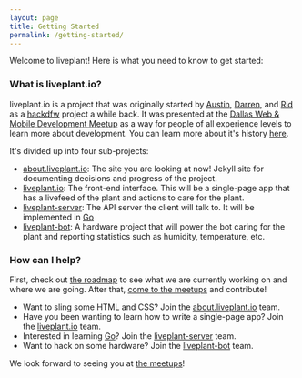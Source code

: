 ```yaml
---
layout: page
title: Getting Started
permalink: /getting-started/
---
```


Welcome to liveplant! Here is what you need to know to get started:

### What is liveplant.io?

liveplant.io is a project that was originally started by [Austin][austin],
[Darren][darren], and [Rid][rid] as a [hackdfw][] project a while back. It was
presented at the [Dallas Web & Mobile Development Meetup][meetup-link] as a way for
people of all experience levels to learn more about development. You can learn
more about it's history [here][liveplant-history].

It's divided up into four sub-projects:

- [about.liveplant.io][]: The site you are looking at now!  Jekyll site for
  documenting decisions and progress of the project.
- [liveplant.io][]: The front-end interface. This will be a single-page app that
  has a livefeed of the plant and actions to care for the plant.
- [liveplant-server][]: The API server the client will talk to. It will be
  implemented in [Go][]
- [liveplant-bot][]: A hardware project that will power the bot caring for the
  plant and reporting statistics such
  as humidity, temperature, etc.

### How can I help?

First, check out [the roadmap][roadmap] to see what we are currently working on
and where we are going. After that, [come to the meetups][meetup-link] and
contribute!

- Want to sling some HTML and CSS? Join the [about.liveplant.io][] team.
- Have you been wanting to learn how to write a single-page app? Join the
  [liveplant.io][] team.
- Interested in learning [Go][]? Join the [liveplant-server][] team.
- Want to hack on some hardware? Join the [liveplant-bot][] team.

We look forward to seeing you at [the meetups][meetup-link]!

[austin]: https://github.com/austinpray
[darren]: https://github.com/darrencattle
[rid]: https://github.com/ridhoq
[meetup-link]: http://www.meetup.com/Dallas-Web-Mobile-Development-Meetup/
[liveplant-history]: /meetup/progress/2015/05/08/hello-world.html
[about.liveplant.io]: https://github.com/liveplant/about.liveplant.io
[liveplant.io]: https://github.com/liveplant/liveplant-server
[liveplant-server]: https://github.com/liveplant/liveplant-bot
[liveplant-bot]: https://github.com/liveplant/liveplant.io
[go]: https://golang.org/
[hackdfw]: http://hackdfw.com/
[roadmap]: /roadmap/
